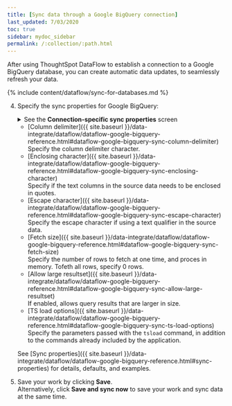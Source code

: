 ```yaml
---
title: [Sync data through a Google BigQuery connection]
last_updated: 7/03/2020
toc: true
sidebar: mydoc_sidebar
permalink: /:collection/:path.html
---
```

After using ThoughtSpot DataFlow to establish a connection to a Google BigQuery database, you can create automatic data updates, to seamlessly refresh your data.

{% include content/dataflow/sync-for-databases.md %}

4. Specify the sync properties for Google BigQuery:

   <details>
     <summary>See the <strong>Connection-specific sync properties</strong> screen</summary>
     <p><img src="../../images/dataflow-set-sync-properties-draft.png" alt="Enter sync details" /></p></details>

   <!--![Enter sync details]({{ site.baseurl }}/images/dataflow-google-bigquery-sync.png "Enter sync details")-->

   * [Column delimiter]({{ site.baseurl }}/data-integrate/dataflow/dataflow-google-bigquery-reference.html#dataflow-google-bigquery-sync-column-delimiter)<br/>Specify the column delimiter character.
   * [Enclosing character]({{ site.baseurl }}/data-integrate/dataflow/dataflow-google-bigquery-reference.html#dataflow-google-bigquery-sync-enclosing-character)<br/>Specify if the text columns in the source data needs to be enclosed in quotes.
   * [Escape character]({{ site.baseurl }}/data-integrate/dataflow/dataflow-google-bigquery-reference.html#dataflow-google-bigquery-sync-escape-character)<br/>Specify the escape character if using a text qualifier in the source data.
   * [Fetch size]({{ site.baseurl }}/data-integrate/dataflow/dataflow-google-bigquery-reference.html#dataflow-google-bigquery-sync-fetch-size)<br/>Specify the number of rows to fetch at one time, and proces in memory. Tofeth all rows, specify 0 rows.
   * [Allow large resultset]({{ site.baseurl }}/data-integrate/dataflow/dataflow-google-bigquery-reference.html#dataflow-google-bigquery-sync-allow-large-resultset)<br/>If enabled, allows query results that are larger in size.
   * [TS load options]({{ site.baseurl }}/data-integrate/dataflow/dataflow-google-bigquery-reference.html#dataflow-google-bigquery-sync-ts-load-options)<br/>Specify the parameters passed with the <code>tsload</code> command, in addition to the commands already included by the application.

   See [Sync properties]({{ site.baseurl }}/data-integrate/dataflow/dataflow-google-bigquery-reference.html#sync-properties) for details, defaults, and examples.

5. Save your work by clicking **Save**.<br/>Alternatively, click **Save and sync now** to save your work and sync data at the same time.
